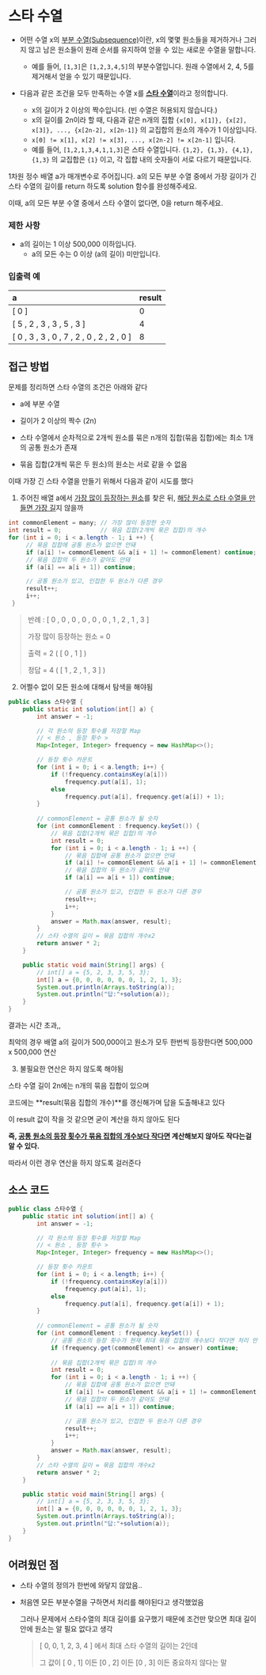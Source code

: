 # 스타 수열



- 어떤 수열 x의 [부분 수열(Subsequence)](https://en.wikipedia.org/wiki/Subsequence)이란, x의 몇몇 원소들을 제거하거나 그러지 않고 남은 원소들이 원래 순서를 유지하여 얻을 수 있는 새로운 수열을 말합니다.

  - 예를 들어, `[1,3]`은 `[1,2,3,4,5]`의 부분수열입니다. 원래 수열에서 2, 4, 5를 제거해서 얻을 수 있기 때문입니다.

  

- 다음과 같은 조건을 모두 만족하는 수열 x를 <u>**스타 수열**</u>이라고 정의합니다.

  - x의 길이가 2 이상의 짝수입니다. (빈 수열은 허용되지 않습니다.)
  - x의 길이를 2n이라 할 때, 다음과 같은 n개의 집합 `{x[0], x[1]}, {x[2], x[3]}, ..., {x[2n-2], x[2n-1]}` 의 교집합의 원소의 개수가 1 이상입니다.
  - `x[0] != x[1], x[2] != x[3], ..., x[2n-2] != x[2n-1]` 입니다.
  - 예를 들어, `[1,2,1,3,4,1,1,3]`은 스타 수열입니다. `{1,2}, {1,3}, {4,1}, {1,3}` 의 교집합은 `{1}` 이고, 각 집합 내의 숫자들이 서로 다르기 때문입니다.

1차원 정수 배열 a가 매개변수로 주어집니다. a의 모든 부분 수열 중에서 가장 길이가 긴 스타 수열의 길이를 return 하도록 solution 함수를 완성해주세요.

이때, a의 모든 부분 수열 중에서 스타 수열이 없다면, 0을 return 해주세요.



### 제한 사항

- a의 길이는 1 이상 500,000 이하입니다.
  - a의 모든 수는 0 이상 (a의 길이) 미만입니다.



### 입출력 예

| a                       | result |
| :---------------------- | ------ |
| [ 0 ]                 | 0      |
| [ 5 , 2 , 3 , 3 , 5 , 3 ] | 4      |
| [ 0 , 3 , 3 , 0 , 7 , 2 , 0 , 2 , 2 , 0 ] | 8      |



## 접근 방법

문제를 정리하면 스타 수열의 조건은 아래와 같다

- a에 부분 수열

- 길이가 2 이상의 짝수 (2n)
- 스타 수열에서 순차적으로 2개씩 원소를 묶은 n개의 집합(묶음 집합)에는 최소 1개의 공통 원소가 존재
- 묶음 집합(2개씩 묶은 두 원소)의 원소는 서로 같을 수 없음



이때 가장 긴 스타 수열을 만들기 위해서 다음과 같이 시도를 했다

1. 주어진 배열 a에서 <u>가장 많이 등장하는 원소</u>를 찾은 뒤, <u>해당 원소로 스타 수열을 만들면 가장 길</u>지 않을까

```java
int commonElement = many; // 가장 많이 등장한 숫자
int result = 0;			  // 묶음 집합(2개씩 묶은 집합)의 개수
for (int i = 0; i < a.length - 1; i ++) {
     // 묶음 집합에 공통 원소가 없으면 안돼
     if (a[i] != commonElement && a[i + 1] != commonElement) continue;
     // 묶음 집합의 두 원소가 같아도 안돼
     if (a[i] == a[i + 1]) continue;

     // 공통 원소가 있고, 인접한 두 원소가 다른 경우
     result++;
     i++;
 }
```

> 반례 : [ 0 , 0 , 0 , 0 , 0 , 0 , 1 , 2 , 1 , 3 ]  
>
> 가장 많이 등장하는 원소 = 0
>
> 출력  =   2     ( [ 0 , 1 ] )
>
> 정답  =   4     ( [ 1 , 2 , 1 , 3 ] )



2. 어쩔수 없이 모든 원소에 대해서 탐색을 해야됨

```java
public class 스타수열 {
    public static int solution(int[] a) {
        int answer = -1;

        // 각 원소의 등장 횟수를 저장할 Map
        // < 원소 , 등장 횟수 >
        Map<Integer, Integer> frequency = new HashMap<>();

        // 등장 횟수 카운트
        for (int i = 0; i < a.length; i++) {
            if (!frequency.containsKey(a[i]))
                frequency.put(a[i], 1);
            else
                frequency.put(a[i], frequency.get(a[i]) + 1);
        }
        
        // commonElement = 공통 원소가 될 숫자
        for (int commonElement : frequency.keySet()) {
            // 묶음 집합(2개씩 묶은 집합)의 개수
            int result = 0;
            for (int i = 0; i < a.length - 1; i ++) {
                // 묶음 집합에 공통 원소가 없으면 안돼
                if (a[i] != commonElement && a[i + 1] != commonElement) continue;
                // 묶음 집합의 두 원소가 같아도 안돼
                if (a[i] == a[i + 1]) continue;

                // 공통 원소가 있고, 인접한 두 원소가 다른 경우
                result++;
                i++;
            }
            answer = Math.max(answer, result);
        }
		// 스타 수열의 길이 = 묶음 집합의 개수x2
        return answer * 2;
    }

    public static void main(String[] args) {
        // int[] a = {5, 2, 3, 3, 5, 3};
        int[] a = {0, 0, 0, 0, 0, 0, 1, 2, 1, 3};      
        System.out.println(Arrays.toString(a));
        System.out.println("답:"+solution(a));
    }
}
```

결과는 시간 초과,,

최악의 경우 배열 a의 길이가 500,000이고 원소가 모두 한번씩 등장한다면 500,000 x 500,000 연산



3. 불필요한 연산은 하지 않도록 해야됨

스타 수열 길이 2n에는 n개의 묶음 집합이 있으며

코드에는 **result(묶음 집합의 개수)**를 갱신해가며 답을 도출해내고 있다

이 result 값이 작을 것 같으면 굳이 계산을 하지 않아도 된다

**즉,  <u>공통 원소의 등장 횟수가 묶음 집합의 개수보다 작다면</u> 계산해보지 않아도 작다는걸 알 수 있다.**

따라서 이런 경우 연산을 하지 않도록 걸러준다



## 소스 코드

```java
public class 스타수열 {
    public static int solution(int[] a) {
        int answer = -1;

        // 각 원소의 등장 횟수를 저장할 Map
        // < 원소 , 등장 횟수 >
        Map<Integer, Integer> frequency = new HashMap<>();

        // 등장 횟수 카운트
        for (int i = 0; i < a.length; i++) {
            if (!frequency.containsKey(a[i]))
                frequency.put(a[i], 1);
            else
                frequency.put(a[i], frequency.get(a[i]) + 1);
        }
        
        // commonElement = 공통 원소가 될 숫자
        for (int commonElement : frequency.keySet()) {
            // 공통 원소의 등장 횟수가 현재 최대 묶음 집합의 개수보다 작다면 처리 안해
            if (frequency.get(commonElement) <= answer) continue;
            
            // 묶음 집합(2개씩 묶은 집합)의 개수
            int result = 0;
            for (int i = 0; i < a.length - 1; i ++) {
                // 묶음 집합에 공통 원소가 없으면 안돼
                if (a[i] != commonElement && a[i + 1] != commonElement) continue;
                // 묶음 집합의 두 원소가 같아도 안돼
                if (a[i] == a[i + 1]) continue;

                // 공통 원소가 있고, 인접한 두 원소가 다른 경우
                result++;
                i++;
            }
            answer = Math.max(answer, result);
        }
		// 스타 수열의 길이 = 묶음 집합의 개수x2
        return answer * 2;
    }

    public static void main(String[] args) {
        // int[] a = {5, 2, 3, 3, 5, 3};
        int[] a = {0, 0, 0, 0, 0, 0, 1, 2, 1, 3};      
        System.out.println(Arrays.toString(a));
        System.out.println("답:"+solution(a));
    }
}
```



## 어려웠던 점

- 스타 수열의 정의가 한번에 와닿지 않았음..

- 처음엔 모든 부분수열을 구하면서 처리를 해야된다고 생각했었음

  그러나 문제에서 스타수열의 최대 길이를 요구했기 때문에 조건만 맞으면 최대 길이 안에 원소는 알 필요 없다고 생각

  > [ 0, 0, 1, 2, 3, 4 ] 에서 최대 스타 수열의 길이는 2인데
  >
  > 그 값이 [ 0 , 1] 이든 [0 , 2] 이든 [0 , 3] 이든 중요하지 않다는 말